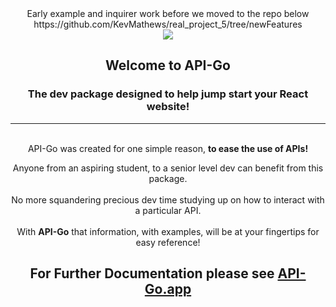 <div align="center"> 
Early example and inquirer work before we moved to the repo below 
<br>
https://github.com/KevMathews/real_project_5/tree/newFeatures
<br>
<img src='./img/api-go.gif' />

## Welcome to API-Go 
### The dev package designed to help jump start your React website!
<hr>
<br>
API-Go was created for one simple reason, <b>to ease the use of APIs!</b>
<br>


Anyone from an aspiring student, to a senior level dev can benefit from this package.
<br>
<br>
No more squandering precious dev time studying up on
how to interact with a particular API.
<br>
<br>
With <b>API-Go</b> that information, with examples, will be at your fingertips for easy reference!
<br>
<h2>For Further Documentation please see <a href='https://api-go.app/'> API-Go.app</a></h2>
